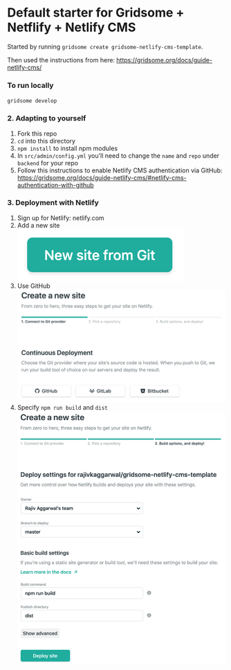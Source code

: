 # Default starter for Gridsome + Netflify + Netlify CMS

Started by running `gridsome create gridsome-netlify-cms-template`.

Then used the instructions from here: https://gridsome.org/docs/guide-netlify-cms/

### To run locally

`gridsome develop`

### 2. Adapting to yourself

1. Fork this repo
2. `cd` into this directory
3. `npm install` to install npm modules
4. In `src/admin/config.yml` you'll need to change the `name` and `repo` under `backend` for your repo
5. Follow this instructions to enable Netlify CMS authentication via GitHub: https://gridsome.org/docs/guide-netlify-cms/#netlify-cms-authentication-with-github

### 3. Deployment with Netlify

1. Sign up for Netlify: netlify.com
2. Add a new site<br/>
![New Site from Git](readme_content/new_site.png)
3. Use GitHub<br/>
![Choose GitHub](readme_content/choose_github.png)
4. Specify `npm run build` and `dist`<br/>
![Choose GitHub](readme_content/specify_build_dist.png)